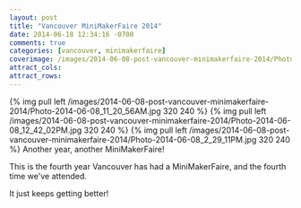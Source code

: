 ```yaml
---
layout: post
title: "Vancouver MiniMakerFaire 2014"
date: 2014-06-18 12:34:16 -0700
comments: true
categories: [vancouver, minimakerfaire]
coverimage: /images/2014-06-08-post-vancouver-minimakerfaire-2014/Photo-2014-06-08_12_42_02PM.jpg
attract_cols:
attract_rows:
---
```

{% img pull left /images/2014-06-08-post-vancouver-minimakerfaire-2014/Photo-2014-06-08_11_20_56AM.jpg 320 240 %}
{% img pull left /images/2014-06-08-post-vancouver-minimakerfaire-2014/Photo-2014-06-08_12_42_02PM.jpg 320 240 %}
{% img pull left /images/2014-06-08-post-vancouver-minimakerfaire-2014/Photo-2014-06-08_2_29_11PM.jpg 320 240 %}
Another year, another MiniMakerFaire!

This is the fourth year Vancouver has had a MiniMakerFaire, and the fourth time we've attended. 

It just keeps getting better!